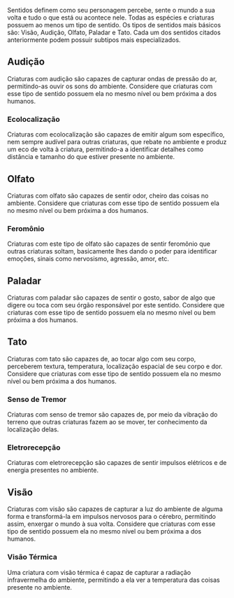 Sentidos definem como seu personagem percebe, sente o mundo a sua volta e tudo o que está ou acontece nele. Todas as espécies e criaturas possuem ao menos um tipo de sentido. Os tipos de sentidos mais básicos são: Visão, Audição, Olfato, Paladar e Tato. Cada um dos sentidos citados anteriormente podem possuir subtipos mais especializados.

## Audição
Criaturas com audição são capazes de capturar ondas de pressão do ar, permitindo-as ouvir os sons do ambiente. Considere que criaturas com esse tipo de sentido possuem ela no mesmo nível ou bem próxima a dos humanos.

### Ecolocalização
Criaturas com ecolocalização são capazes de emitir algum som específico, nem sempre audível para outras criaturas, que rebate no ambiente e produz um eco de volta à criatura, permitindo-a a identificar detalhes como distância e tamanho do que estiver presente no ambiente.

## Olfato
Criaturas com olfato são capazes de sentir odor, cheiro das coisas no ambiente. Considere que criaturas com esse tipo de sentido possuem ela no mesmo nível ou bem próxima a dos humanos.

### Feromônio
Criaturas com este tipo de olfato são capazes de sentir feromônio que outras criaturas soltam, basicamente lhes dando o poder para identificar emoções, sinais como nervosismo, agressão, amor, etc.

## Paladar
Criaturas com paladar são capazes de sentir o gosto, sabor de algo que digere ou toca com seu órgão responsável por este sentido. Considere que criaturas com esse tipo de sentido possuem ela no mesmo nível ou bem próxima a dos humanos.

## Tato
Criaturas com tato são capazes de, ao tocar algo com seu corpo, perceberem textura, temperatura, localização espacial de seu corpo e dor. Considere que criaturas com esse tipo de sentido possuem ela no mesmo nível ou bem próxima a dos humanos.

### Senso de Tremor
Criaturas com senso de tremor são capazes de, por meio da vibração do terreno que outras criaturas fazem ao se mover, ter conhecimento da localização delas.

### Eletrorecepção
Criaturas com eletrorecepção são capazes de sentir impulsos elétricos e de energia presentes no ambiente.

## Visão
Criaturas com visão são capazes de capturar a luz do ambiente de alguma forma e transformá-la em impulsos nervosos para o cérebro, permitindo assim, enxergar o mundo à sua volta. Considere que criaturas com esse tipo de sentido possuem ela no mesmo nível ou bem próxima a dos humanos.

### Visão Térmica
Uma criatura com visão térmica é capaz de capturar a radiação infravermelha do ambiente, permitindo a ela ver a temperatura das coisas presente no ambiente.





